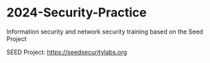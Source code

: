 # 2024-Security-Practice
Information security and network security training based on the Seed Project

SEED Project: https://seedsecuritylabs.org
